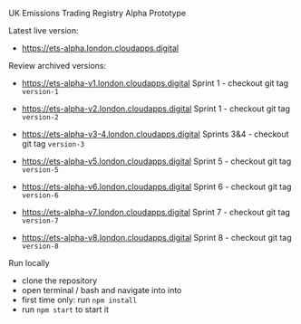 UK Emissions Trading Registry Alpha Prototype

Latest live version:
- https://ets-alpha.london.cloudapps.digital

Review archived versions:
- https://ets-alpha-v1.london.cloudapps.digital
  Sprint 1 - checkout git tag `version-1`

- https://ets-alpha-v2.london.cloudapps.digital
  Sprint 1 - checkout git tag `version-2`

- https://ets-alpha-v3-4.london.cloudapps.digital
  Sprints 3&4 - checkout git tag `version-3`

- https://ets-alpha-v5.london.cloudapps.digital
  Sprint 5 - checkout git tag `version-5`

- https://ets-alpha-v6.london.cloudapps.digital
  Sprint 6 - checkout git tag `version-6`

- https://ets-alpha-v7.london.cloudapps.digital
  Sprint 7 - checkout git tag `version-7`

- https://ets-alpha-v8.london.cloudapps.digital
  Sprint 8 - checkout git tag `version-8`

Run locally
- clone the repository
- open terminal / bash and navigate into into
- first time only: run `npm install`
- run `npm start` to start it